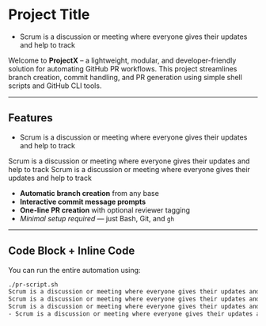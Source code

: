# Project Title
- Scrum is a discussion or meeting where everyone gives their updates and help to track

Welcome to **ProjectX** – a lightweight, modular, and developer-friendly solution for automating GitHub PR workflows. This project streamlines branch creation, commit handling, and PR generation using simple shell scripts and GitHub CLI tools.

---

##  Features 
- Scrum is a discussion or meeting where everyone gives their updates and help to track

Scrum is a discussion or meeting where everyone gives their updates and help to track
Scrum is a discussion or meeting where everyone gives their updates and help to track

- **Automatic branch creation** from any base
- **Interactive commit message prompts**
- **One-line PR creation** with optional reviewer tagging
- *Minimal setup required* — just Bash, Git, and `gh`

---

##  Code Block + Inline Code

You can run the entire automation using:

```bash
./pr-script.sh
Scrum is a discussion or meeting where everyone gives their updates and help to track
Scrum is a discussion or meeting where everyone gives their updates and help to track
Scrum is a discussion or meeting where everyone gives their updates and help to track
- Scrum is a discussion or meeting where everyone gives their updates and help to track
